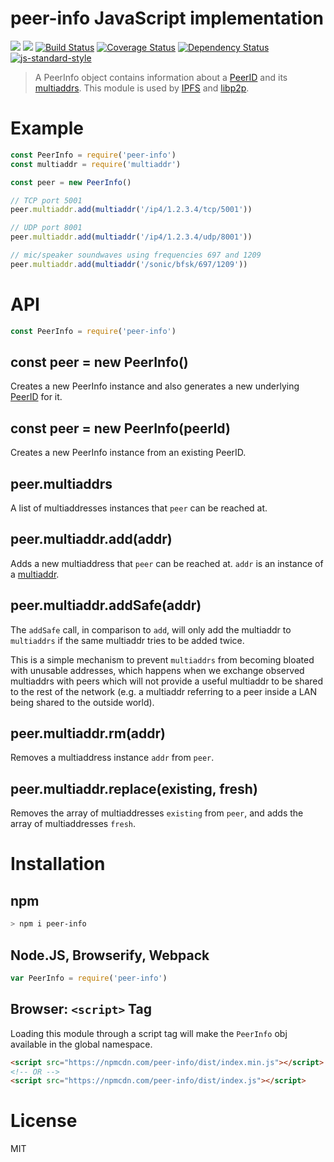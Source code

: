 peer-info JavaScript implementation
===================================

[![](https://img.shields.io/badge/made%20by-Protocol%20Labs-blue.svg?style=flat-square)](http://ipn.io)
[![](https://img.shields.io/badge/freenode-%23ipfs-blue.svg?style=flat-square)](http://webchat.freenode.net/?channels=%23ipfs)
[![Build Status](https://travis-ci.org/diasdavid/js-peer-info.svg?style=flat-square)](https://travis-ci.org/diasdavid/js-peer-info)
[![Coverage Status](https://coveralls.io/repos/github/diasdavid/js-peer-info/badge.svg?branch=master)](https://coveralls.io/github/diasdavid/js-peer-info?branch=master)
[![Dependency Status](https://david-dm.org/diasdavid/js-peer-info.svg?style=flat-square)](https://david-dm.org/diasdavid/js-peer-info)
[![js-standard-style](https://img.shields.io/badge/code%20style-standard-brightgreen.svg?style=flat-square)](https://github.com/feross/standard)

> A PeerInfo object contains information about a
> [PeerID](https://github.com/diasdavid/js-peer-id) and its
> [multiaddrs](https://github.com/jbenet/js-multiaddr). This module is used by
> [IPFS](https://github.com/ipfs/ipfs) and
> [libp2p](https://github.com/diasdavid/js-libp2p).

# Example

```js
const PeerInfo = require('peer-info')
const multiaddr = require('multiaddr')

const peer = new PeerInfo()

// TCP port 5001
peer.multiaddr.add(multiaddr('/ip4/1.2.3.4/tcp/5001'))

// UDP port 8001
peer.multiaddr.add(multiaddr('/ip4/1.2.3.4/udp/8001'))

// mic/speaker soundwaves using frequencies 697 and 1209
peer.multiaddr.add(multiaddr('/sonic/bfsk/697/1209'))
```

# API

```js
const PeerInfo = require('peer-info')
```

## const peer = new PeerInfo()

Creates a new PeerInfo instance and also generates a new underlying
[PeerID](https://github.com/diasdavid/js-peer-id) for it.

## const peer = new PeerInfo(peerId)

Creates a new PeerInfo instance from an existing PeerID.

## peer.multiaddrs

A list of multiaddresses instances that `peer` can be reached at.

## peer.multiaddr.add(addr)

Adds a new multiaddress that `peer` can be reached at. `addr` is an instance of
a [multiaddr](https://github.com/jbenet/js-multiaddr).

## peer.multiaddr.addSafe(addr)

The `addSafe` call, in comparison to `add`, will only add the multiaddr to
`multiaddrs` if the same multiaddr tries to be added twice.

This is a simple mechanism to prevent `multiaddrs` from becoming bloated with
unusable addresses, which happens when we exchange observed multiaddrs with
peers which will not provide a useful multiaddr to be shared to the rest of the
network (e.g. a multiaddr referring to a peer inside a LAN being shared to the
outside world).

## peer.multiaddr.rm(addr)

Removes a multiaddress instance `addr` from `peer`.

## peer.multiaddr.replace(existing, fresh)

Removes the array of multiaddresses `existing` from `peer`, and adds the array
of multiaddresses `fresh`.


# Installation

## npm

```sh
> npm i peer-info
```

## Node.JS, Browserify, Webpack

```JavaScript
var PeerInfo = require('peer-info')
```

## Browser: `<script>` Tag

Loading this module through a script tag will make the `PeerInfo` obj available in the global namespace.

```html
<script src="https://npmcdn.com/peer-info/dist/index.min.js"></script>
<!-- OR -->
<script src="https://npmcdn.com/peer-info/dist/index.js"></script>
```

# License

MIT
